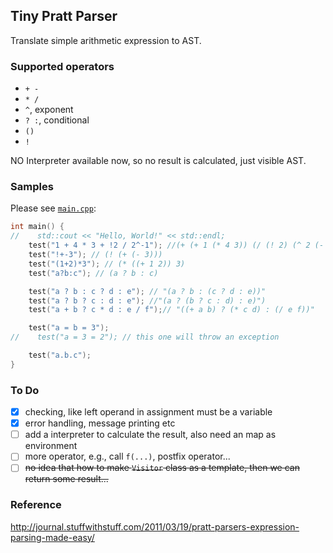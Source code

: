 ## Tiny Pratt Parser

Translate simple arithmetic expression to AST.

### Supported operators

- `+ -`
- `* /`
- `^`, exponent
- `? :`, conditional 
- `()`
- `!`

NO Interpreter available now, so no result is calculated, just visible AST.

### Samples

Please see [`main.cpp`](./main.cpp):

```c++
int main() {
//    std::cout << "Hello, World!" << std::endl;
    test("1 + 4 * 3 + !2 / 2^-1"); //(+ (+ 1 (* 4 3)) (/ (! 2) (^ 2 (- 1))))
    test("!+-3"); // (! (+ (- 3)))
    test("(1+2)*3"); // (* ((+ 1 2)) 3)
    test("a?b:c"); // (a ? b : c)

    test("a ? b : c ? d : e"); // "(a ? b : (c ? d : e))"
    test("a ? b ? c : d : e"); //"(a ? (b ? c : d) : e)")
    test("a + b ? c * d : e / f");// "((+ a b) ? (* c d) : (/ e f))"

    test("a = b = 3");
//    test("a = 3 = 2"); // this one will throw an exception

    test("a.b.c");
}
```

### To Do

- [x] checking, like left operand in assignment must be a variable
- [x] error handling, message printing etc
- [ ] add a interpreter to calculate the result, also need an map as environment
- [ ] more operator, e.g., call `f(...)`, postfix operator... 
- [ ] ~~no idea that how to make `Visitor` class as a template, then we can return some result...~~

### Reference

 http://journal.stuffwithstuff.com/2011/03/19/pratt-parsers-expression-parsing-made-easy/ 